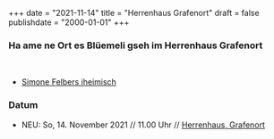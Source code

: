 ﻿
﻿+++
date = "2021-11-14"
title = "Herrenhaus Grafenort"
draft = false
publishdate = "2000-01-01"
+++

### Ha ame ne Ort es Blüemeli gseh im Herrenhaus Grafenort

<br>

* [Simone Felbers iheimisch](https://simonefelbersiheimisch.ch/)


### Datum

* NEU: So, 14. November 2021 // 11.00 Uhr // [Herrenhaus, Grafenort](https://grafenort.ch/veranstaltungen/)